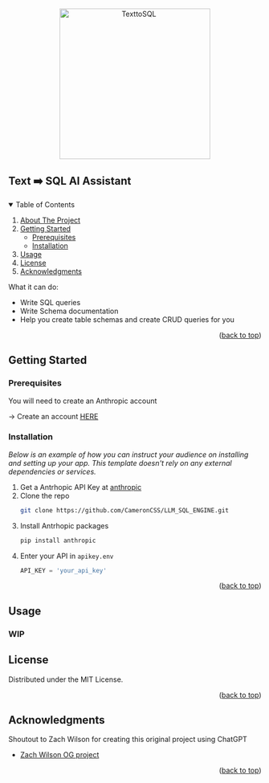 
<a name="readme-top"></a>



<!-- PROJECT LOGO -->
<br />
<div align="center">
  <a href="https://github.com/othneildrew/Best-README-Template">
    <img src="https://github.com/user-attachments/assets/12f1e332-ec27-46f6-9dd9-1c47a83c7e26" alt="TexttoSQL" height="300">
  </a>

</div>



<!-- ABOUT THE PROJECT -->
## Text ➡️ SQL AI Assistant

<!-- TABLE OF CONTENTS -->
<details open>
  <summary>Table of Contents</summary>
  <ol>
    <li>
      <a href="#about-the-project">About The Project</a>
    </li>
    <li>
      <a href="#getting-started">Getting Started</a>
      <ul>
        <li><a href="#prerequisites">Prerequisites</a></li>
        <li><a href="#installation">Installation</a></li>
      </ul>
    </li>
    <li><a href="#usage">Usage</a></li>
    <li><a href="#license">License</a></li>
    <li><a href="#acknowledgments">Acknowledgments</a></li>
  </ol>
</details>


What it can do:
* Write SQL queries
* Write Schema documentation
* Help you create table schemas and create CRUD queries for you


<p align="right">(<a href="#readme-top">back to top</a>)</p>



<!-- GETTING STARTED -->
## Getting Started

### Prerequisites

You will need to create an Anthropic account

-> Create an account [HERE](https://console.anthropic.com)


### Installation

_Below is an example of how you can instruct your audience on installing and setting up your app. This template doesn't rely on any external dependencies or services._

1. Get a Antrhopic API Key at [anthropic](https://console.anthropic.com/settings/keys)
2. Clone the repo
   ```sh
   git clone https://github.com/CameronCSS/LLM_SQL_ENGINE.git
   ```
3. Install Antrhopic packages
   ```sh
   pip install anthropic
   ```
4. Enter your API in `apikey.env`
   ```python
   API_KEY = 'your_api_key'
   ```

<p align="right">(<a href="#readme-top">back to top</a>)</p>



<!-- USAGE EXAMPLES -->
## Usage

### WIP




<!-- LICENSE -->
## License

Distributed under the MIT License.

<p align="right">(<a href="#readme-top">back to top</a>)</p>






<!-- ACKNOWLEDGMENTS -->
## Acknowledgments

Shoutout to Zach Wilson for creating this original project using ChatGPT 

* [Zach Wilson OG project](https://github.com/DataExpert-io/llm-driven-data-engineering/tree/main)


<p align="right">(<a href="#readme-top">back to top</a>)</p>

